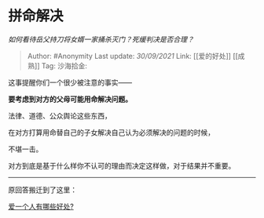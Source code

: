 # 拼命解决
*如何看待岳父持刀将女婿一家捅杀灭门？死缓判决是否合理？*

> Author: #Anonymity
> Last update: *30/09/2021*
> Link: [[爱的好处]] [[成熟]]
> Tag:
> 沙海拾金:

这事提醒你们一个很少被注意的事实——

**要考虑到对方的父母可能用命解决问题。**

法律、道德、公众舆论这些东西，

在对方打算用命替自己的子女解决自己认为必须解决的问题的时候，

不堪一击。

对方到底是基于什么样你不认可的理由而决定这样做，对于结果并不重要。

---

原回答搬迁到了这里：

[爱一个人有哪些好处?​](https://www.zhihu.com/question/399284396/answer/1825400028)

